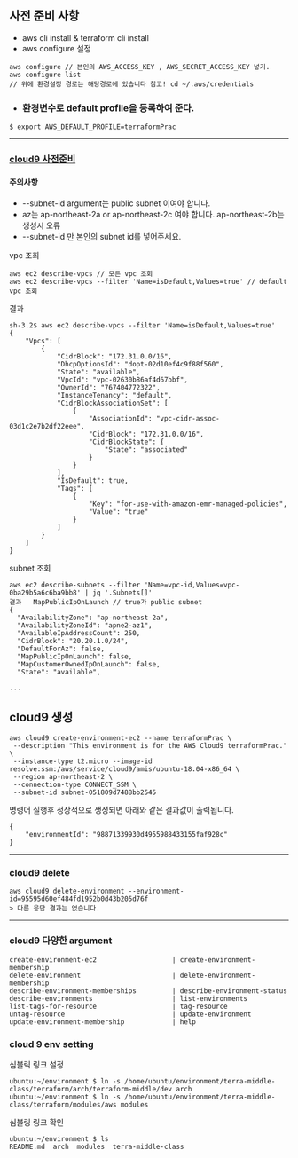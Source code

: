 ## 사전 준비 사항
* aws cli install & terraform cli install
* aws configure 설정
```
aws configure // 본인의 AWS_ACCESS_KEY , AWS_SECRET_ACCESS_KEY 넣기.
aws configure list
// 위에 환경설정 경로는 해당경로에 있습니다 참고! cd ~/.aws/credentials
```
* ### 환경변수로 default profile을 등록하여 준다.
```
$ export AWS_DEFAULT_PROFILE=terraformPrac
```
---
### [cloud9 사전준비](https://docs.aws.amazon.com/ko_kr/cloud9/latest/user-guide/tutorial-create-environment-cli-step1.html)
#### 주의사항
* --subnet-id argument는 public subnet 이여야 합니다.
* az는  ap-northeast-2a or ap-northeast-2c 여야 합니다. ap-northeast-2b는 생성시 오류
* --subnet-id 만 본인의 subnet id를 넣어주세요. 

vpc 조회
```
aws ec2 describe-vpcs // 모든 vpc 조회
aws ec2 describe-vpcs --filter 'Name=isDefault,Values=true' // default vpc 조회
```
결과
~~~
sh-3.2$ aws ec2 describe-vpcs --filter 'Name=isDefault,Values=true'
{
    "Vpcs": [
        {
            "CidrBlock": "172.31.0.0/16",
            "DhcpOptionsId": "dopt-02d10ef4c9f88f560",
            "State": "available",
            "VpcId": "vpc-02630b86af4d67bbf",
            "OwnerId": "767404772322",
            "InstanceTenancy": "default",
            "CidrBlockAssociationSet": [
                {
                    "AssociationId": "vpc-cidr-assoc-03d1c2e7b2df22eee",
                    "CidrBlock": "172.31.0.0/16",
                    "CidrBlockState": {
                        "State": "associated"
                    }
                }
            ],
            "IsDefault": true,
            "Tags": [
                {
                    "Key": "for-use-with-amazon-emr-managed-policies",
                    "Value": "true"
                }
            ]
        }
    ]
}
~~~

subnet 조회 

```
aws ec2 describe-subnets --filter 'Name=vpc-id,Values=vpc-0ba29b5a6c6ba9bb8' | jq '.Subnets[]'
결과   MapPublicIpOnLaunch // true가 public subnet
{
  "AvailabilityZone": "ap-northeast-2a",
  "AvailabilityZoneId": "apne2-az1",
  "AvailableIpAddressCount": 250,
  "CidrBlock": "20.20.1.0/24",
  "DefaultForAz": false,
  "MapPublicIpOnLaunch": false,
  "MapCustomerOwnedIpOnLaunch": false,
  "State": "available",

...

```
## cloud9 생성
```
aws cloud9 create-environment-ec2 --name terraformPrac \
 --description "This environment is for the AWS Cloud9 terraformPrac." \
 --instance-type t2.micro --image-id resolve:ssm:/aws/service/cloud9/amis/ubuntu-18.04-x86_64 \
 --region ap-northeast-2 \
 --connection-type CONNECT_SSM \
 --subnet-id subnet-051809d7488bb2545  
```

명령어 실행후 정상적으로 생성되면 아래와 같은 결과값이 출력됩니다.
```
{
    "environmentId": "98871339930d4955988433155faf928c"
}
```
---
### cloud9 delete 
```
aws cloud9 delete-environment --environment-id=95595d60ef484fd1952b0d43b205d76f
> 다른 응답 결과는 없습니다.
```
---
### cloud9 다양한 argument
```
create-environment-ec2                   | create-environment-membership
delete-environment                       | delete-environment-membership
describe-environment-memberships         | describe-environment-status
describe-environments                    | list-environments
list-tags-for-resource                   | tag-resource
untag-resource                           | update-environment
update-environment-membership            | help
```

### cloud 9 env setting
심볼릭 링크 설정
```
ubuntu:~/environment $ ln -s /home/ubuntu/environment/terra-middle-class/terraform/arch/terraform-middle/dev arch
ubuntu:~/environment $ ln -s /home/ubuntu/environment/terra-middle-class/terraform/modules/aws modules
```
심볼링 링크 확인
```
ubuntu:~/environment $ ls
README.md  arch  modules  terra-middle-class
```